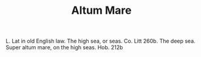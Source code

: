 ---
title: Altum Mare
letter: A
permalink: "/definitions/bld-altum-mare.html"
body: L. Lat in old English law. The high sea, or seas. Co. Litt 260b. The deep sea.
  Super altum mare, on the high seas. Hob. 212b
published_at: '2018-07-07'
source: Black's Law Dictionary 2nd Ed (1910)
layout: post
---
